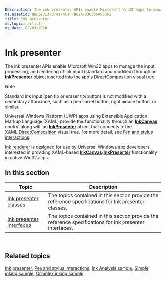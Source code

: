 ```yaml
---
Description: The ink presenter APIs enable Microsoft Win32 apps to manage the input, processing, and rendering of ink input (standard and modified) through an InkPresenter object inserted into the app's DirectComposition visual tree.
ms.assetid: 8BD52813-3741-4C1F-B62A-B3C366A86362
title: Ink presenter
ms.topic: article
ms.date: 02/03/2020
---
```


# Ink presenter

The ink presenter APIs enable Microsoft Win32 apps to manage the input, processing, and rendering of ink input (standard and modified) through an [**InkPresenter**](/uwp/api/windows.ui.input.inking.inkpresenter) object inserted into the app's [DirectComposition](/windows/win32/directcomp/directcomposition-portal) visual tree.

> [!Note]
>
> Standard ink input (pen tip or eraser tip/button) is not modified with a secondary affordance, such as a pen barrel button, right mouse button, or similar.

Universal Windows Platform (UWP) apps using Extensible Application Markup Language (XAML) provide this functionality through an [**InkCanvas**](/uwp/api/Windows.UI.Xaml.Controls.InkCanvas) control along with an [**InkPresenter**](/uwp/api/windows.ui.input.inking.inkpresenter) object that connects to the XAML [DirectComposition](/windows/win32/directcomp/directcomposition-portal) visual tree. For more detail, see [Pen and stylus interactions](/windows/uwp/design/input/pen-and-stylus-interactions).

[Ink renderer](ink-renderer.md) is designed for use by Universal Windows app developers interested in providing XAML-based [**InkCanvas**](/uwp/api/Windows.UI.Xaml.Controls.InkCanvas)/[**InkPresenter**](/uwp/api/windows.ui.input.inking.inkpresenter) functionality in native Win32 apps.

## In this section



| Topic                                                               | Description                                                                                                         |
|---------------------------------------------------------------------|---------------------------------------------------------------------------------------------------------------------|
| [Ink presenter classes](ink-presenter-classes.md)<br/>       | The topics contained in this section provide the reference specifications for Ink presenter classes. <br/>    |
| [Ink presenter interfaces](ink-presenter-interfaces.md)<br/> | The topics contained in this section provide the reference specifications for Ink presenter interfaces. <br/> |



 

## Related topics

[Ink presenter](ink-presenter.md), [Pen and stylus interactions](/windows/uwp/design/input/pen-and-stylus-interactions), [Ink Analysis sample](https://docs.microsoft.com/samples/microsoft/windows-universal-samples/inkanalysis/), [Simple inking sample](https://docs.microsoft.com/samples/microsoft/windows-universal-samples/simpleink/), [Complex inking sample](https://docs.microsoft.com/samples/microsoft/windows-universal-samples/complexink/)
